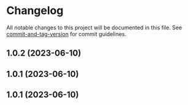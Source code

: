 # Changelog

All notable changes to this project will be documented in this file. See [commit-and-tag-version](https://github.com/absolute-version/commit-and-tag-version) for commit guidelines.

## 1.0.2 (2023-06-10)

## 1.0.1 (2023-06-10)

## 1.0.1 (2023-06-10)
